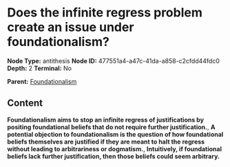 # Does the infinite regress problem create an issue under foundationalism?

**Node Type:** antithesis
**Node ID:** 477551a4-a47c-41da-a858-c2cfdd44fdc0
**Depth:** 2
**Terminal:** No

**Parent:** [Foundationalism](foundationalism.md)

## Content

**Foundationalism aims to stop an infinite regress of justifications by positing foundational beliefs that do not require further justification.**, **A potential objection to foundationalism is the question of how foundational beliefs themselves are justified if they are meant to halt the regress without leading to arbitrariness or dogmatism.**, **Intuitively, if foundational beliefs lack further justification, then those beliefs could seem arbitrary.**
